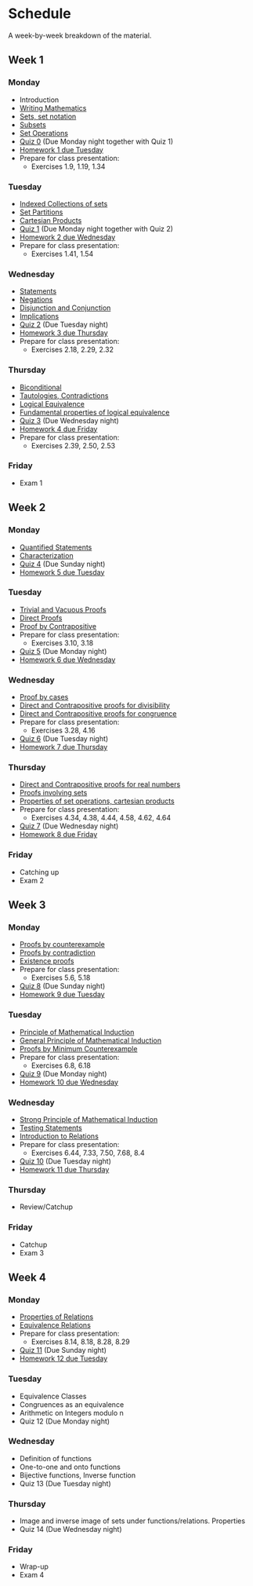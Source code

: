 # Schedule

A week-by-week breakdown of the material.

## Week  1

### Monday

- Introduction
- [Writing Mathematics](notes/writing.md)
- [Sets, set notation](notes/sets_notation.md)
- [Subsets](notes/subsets.md)
- [Set Operations](notes/set_operations.md)
- [Quiz 0](https://moodle.hanover.edu/mod/quiz/view.php?id=19351) (Due Monday night together with Quiz 1)
- [Homework 1 due Tuesday](assignments/hw1.md)
- Prepare for class presentation:
    - Exercises 1.9, 1.19, 1.34

### Tuesday

- [Indexed Collections of sets](notes/indexed_collections.md)
- [Set Partitions](notes/sets_partitions.md)
- [Cartesian Products](notes/cartesian_products.md)
- [Quiz 1](https://moodle.hanover.edu/mod/quiz/view.php?id=19389) (Due Monday night together with Quiz 2)
- [Homework 2 due Wednesday](assignments/hw2.md)
- Prepare for class presentation:
    - Exercises 1.41, 1.54

### Wednesday

- [Statements](notes/statements.md)
- [Negations](notes/negation.md)
- [Disjunction and Conjunction](notes/disjunction_conjunction.md)
- [Implications](notes/implications.md)
- [Quiz 2](https://moodle.hanover.edu/mod/quiz/view.php?id=19403) (Due Tuesday night)
- [Homework 3 due Thursday](assignments/hw3.md)
- Prepare for class presentation:
    - Exercises 2.18, 2.29, 2.32

### Thursday

- [Biconditional](notes/biconditional.md)
- [Tautologies, Contradictions](notes/tautologies_contradictions.md)
- [Logical Equivalence](notes/logical_equivalence.md)
- [Fundamental properties of logical equivalence](notes/logical_equiv_properties.md)
- [Quiz 3](https://moodle.hanover.edu/mod/quiz/view.php?id=19429) (Due Wednesday night)
- [Homework 4 due Friday](assignments/hw4.md)
- Prepare for class presentation:
    - Exercises 2.39, 2.50, 2.53

### Friday

- Exam 1

## Week  2

### Monday

- [Quantified Statements](notes/quantified_statements.md)
- [Characterization](notes/characterization.md)
- [Quiz 4](https://moodle.hanover.edu/mod/quiz/view.php?id=19644) (Due Sunday night)
- [Homework 5 due Tuesday](assignments/hw5.md)

### Tuesday

- [Trivial and Vacuous Proofs](notes/trivial_vacuous_proofs.md)
- [Direct Proofs](notes/direct_proofs.md)
- [Proof by Contrapositive](notes/contrapositive.md)
- Prepare for class presentation:
    - Exercises 3.10, 3.18
- [Quiz 5](https://moodle.hanover.edu/mod/quiz/view.php?id=19782) (Due Monday night)
- [Homework 6 due Wednesday](assignments/hw6.md)

### Wednesday

- [Proof by cases](notes/proofs_cases.md)
- [Direct and Contrapositive proofs for divisibility](notes/proofs_divisibility.md)
- [Direct and Contrapositive proofs for congruence](notes/proofs_congruence.md)
- Prepare for class presentation:
    - Exercises 3.28, 4.16
- [Quiz 6](https://moodle.hanover.edu/mod/quiz/view.php?id=19786) (Due Tuesday night)
- [Homework 7 due Thursday](assignments/hw7.md)

### Thursday

- [Direct and Contrapositive proofs for real numbers](notes/proofs_reals.md)
- [Proofs involving sets](notes/proofs_sets.md)
- [Properties of set operations, cartesian products](notes/set_properties.md)
- Prepare for class presentation:
    - Exercises 4.34, 4.38, 4.44, 4.58, 4.62, 4.64
- [Quiz 7](https://moodle.hanover.edu/mod/quiz/view.php?id=19787) (Due Wednesday night)
- [Homework 8 due Friday](assignments/hw8.md)

### Friday

- Catching up
- Exam 2

## Week  3

### Monday

- [Proofs by counterexample](notes/proofs_counterexample.md)
- [Proofs by contradiction](notes/proofs_contradiction.md)
- [Existence proofs](notes/proofs_existence.md)
- Prepare for class presentation:
    - Exercises 5.6, 5.18
- [Quiz 8](https://moodle.hanover.edu/mod/quiz/view.php?id=19997) (Due Sunday night)
- [Homework 9 due Tuesday](assignments/hw9.md)

### Tuesday

- [Principle of Mathematical Induction](notes/mathematical_induction.md)
- [General Principle of Mathematical Induction](notes/general_induction.md)
- [Proofs by Minimum Counterexample](notes/proofs_minimum_counterexample.md)
- Prepare for class presentation:
    - Exercises 6.8, 6.18
- [Quiz 9](https://moodle.hanover.edu/mod/quiz/view.php?id=20014) (Due Monday night)
- [Homework 10 due Wednesday](assignments/hw10.md)

### Wednesday

- [Strong Principle of Mathematical Induction](notes/strong_induction.md)
- [Testing Statements](notes/testing_statements.md)
- [Introduction to Relations](notes/relations_intro.md)
- Prepare for class presentation:
    - Exercises 6.44, 7.33, 7.50, 7.68, 8.4
- [Quiz 10](https://moodle.hanover.edu/mod/quiz/view.php?id=20039) (Due Tuesday night)
- [Homework 11 due Thursday](assignments/hw11.md)

### Thursday

- Review/Catchup

### Friday

- Catchup
- Exam 3

## Week  4

### Monday

- [Properties of Relations](notes/relations_properties.md)
- [Equivalence Relations](notes/relations_equivalence.md)
- Prepare for class presentation:
    - Exercises 8.14, 8.18, 8.28, 8.29
- [Quiz 11](https://moodle.hanover.edu/mod/quiz/view.php?id=20078) (Due Sunday night)
- [Homework 12 due Tuesday](assignments/hw12.md)

### Tuesday

- Equivalence Classes
- Congruences as an equivalence
- Arithmetic on Integers modulo n
- Quiz 12 (Due Monday night)

### Wednesday

- Definition of functions
- One-to-one and onto functions
- Bijective functions, Inverse function
- Quiz 13 (Due Tuesday night)

### Thursday

- Image and inverse image of sets under functions/relations. Properties
- Quiz 14 (Due Wednesday night)

### Friday

- Wrap-up
- Exam 4

